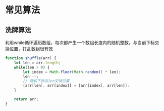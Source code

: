 # 常见算法
## 洗牌算法
利用while循环遍历数组，每次都产生一个数组长度内的随机整数，与当前下标交换位置，打乱数组很有效
```Javascript
function shuffle(arr) {
    let len = arr.length;
    while(len > 0) {
        let index = Math.floor(Math.random() * len);
        len --;
        // 随机下标与len交换位置
        [arr[len], arr[index]] = [arr[index], arr[len]];
    }

    return arr;
}
```